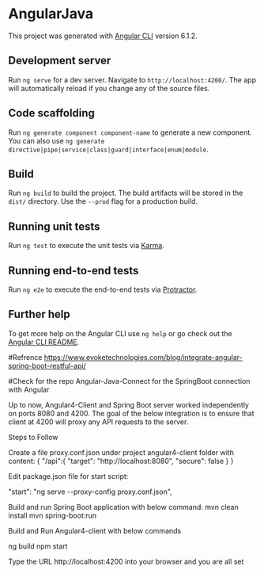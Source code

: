 # AngularJava

This project was generated with [Angular CLI](https://github.com/angular/angular-cli) version 6.1.2.

## Development server

Run `ng serve` for a dev server. Navigate to `http://localhost:4200/`. The app will automatically reload if you change any of the source files.

## Code scaffolding

Run `ng generate component component-name` to generate a new component. You can also use `ng generate directive|pipe|service|class|guard|interface|enum|module`.

## Build

Run `ng build` to build the project. The build artifacts will be stored in the `dist/` directory. Use the `--prod` flag for a production build.

## Running unit tests

Run `ng test` to execute the unit tests via [Karma](https://karma-runner.github.io).

## Running end-to-end tests

Run `ng e2e` to execute the end-to-end tests via [Protractor](http://www.protractortest.org/).

## Further help

To get more help on the Angular CLI use `ng help` or go check out the [Angular CLI README](https://github.com/angular/angular-cli/blob/master/README.md).

#Refrence
https://www.evoketechnologies.com/blog/integrate-angular-spring-boot-restful-api/

#Check for the repo Angular-Java-Connect for the SpringBoot connection with Angular

Up to now, Angular4-Client and Spring Boot server worked independently on ports 8080 and 4200. The goal of the below integration is to ensure that client at 4200 will proxy any API requests to the server.

Steps to Follow

Create a file proxy.conf.json under project angular4-client folder with content:
{
"/api":{
"target": "http://localhost:8080",
"secure": false
}
}

Edit package.json file for start script:

"start": "ng serve --proxy-config proxy.conf.json",

Build and run Spring Boot application with below command:
mvn clean install
mvn spring-boot:run

Build and Run Angular4-client with below commands

ng build
npm start 

Type the URL http://localhost:4200 into your browser and you are all set
